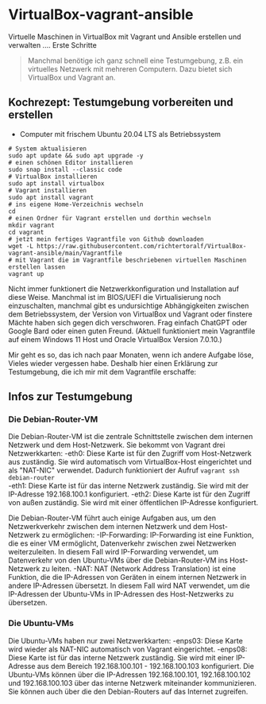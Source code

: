 # VirtualBox-vagrant-ansible
Virtuelle Maschinen in VirtualBox mit Vagrant und Ansible erstellen und verwalten .... Erste Schritte

>Manchmal benötige ich ganz schnell eine Testumgebung, z.B. ein virtuelles Netzwerk mit mehreren Computern. Dazu bietet sich VirtualBox und Vagrant an.

## Kochrezept: Testumgebung vorbereiten und erstellen
- Computer mit frischem Ubuntu 20.04 LTS als Betriebssystem
```
# System aktualisieren
sudo apt update && sudo apt upgrade -y
# einen schönen Editor installieren
sudo snap install --classic code
# VirtualBox installieren
sudo apt install virtualbox
# Vagrant installieren
sudo apt install vagrant
# ins eigene Home-Verzeichnis wechseln
cd
# einen Ordner für Vagrant erstellen und dorthin wechseln
mkdir vagrant
cd vagrant
# jetzt mein fertiges Vagrantfile von Github downloaden
wget -L https://raw.githubusercontent.com/richtertoralf/VirtualBox-vagrant-ansible/main/Vagrantfile
# mit Vagrant die im Vagrantfile beschriebenen virtuellen Maschinen erstellen lassen
vagrant up
```
Nicht immer funktionert die Netzwerkkonfiguration und Installation auf diese Weise. Manchmal ist im BIOS/UEFI die Virtualisierung noch einzuschalten, manchmal gibt es undursichtige Abhängigkeiten zwischen dem Betriebssystem, der Version von VirtualBox und Vagrant oder finstere Mächte haben sich gegen dich verschworen. Frag einfach ChatGPT oder Google Bard oder einen guten Freund. (Aktuell funktioniert mein Vagrantfile auf einem Windows 11 Host und Oracle VirtualBox Version 7.0.10.)

Mir geht es so, das ich nach paar Monaten, wenn ich andere Aufgabe löse, Vieles wieder vergessen habe. Deshalb hier einen Erklärung zur Testumgebung, die ich mir mit dem Vagrantfile erschaffe:
## Infos zur Testumgebung
### Die Debian-Router-VM
Die Debian-Router-VM ist die zentrale Schnittstelle zwischen dem internen Netzwerk und dem Host-Netzwerk. Sie bekommt von Vagrant drei Netzwerkkarten:
-eth0: Diese Karte ist für den Zugriff vom Host-Netzwerk aus zuständig. Sie wird automatisch vom VirtualBox-Host eingerichtet und als "NAT-NIC" verwendet. Dadurch funktioniert der Aufruf `vagrant ssh debian-router`  
-eth1: Diese Karte ist für das interne Netzwerk zuständig. Sie wird mit der IP-Adresse 192.168.100.1 konfiguriert.
-eth2: Diese Karte ist für den Zugriff von außen zuständig. Sie wird mit einer öffentlichen IP-Adresse konfiguriert.

Die Debian-Router-VM führt auch einige Aufgaben aus, um den Netzwerkverkehr zwischen dem internen Netzwerk und dem Host-Netzwerk zu ermöglichen:
-IP-Forwarding: IP-Forwarding ist eine Funktion, die es einer VM ermöglicht, Datenverkehr zwischen zwei Netzwerken weiterzuleiten. In diesem Fall wird IP-Forwarding verwendet, um Datenverkehr von den Ubuntu-VMs über die Debian-Router-VM ins Host-Netzwerk zu leiten.
-NAT: NAT (Network Address Translation) ist eine Funktion, die die IP-Adressen von Geräten in einem internen Netzwerk in andere IP-Adressen übersetzt. In diesem Fall wird NAT verwendet, um die IP-Adressen der Ubuntu-VMs in IP-Adressen des Host-Netzwerks zu übersetzen.

### Die Ubuntu-VMs
Die Ubuntu-VMs haben nur zwei Netzwerkkarten:
-enps03: Diese Karte wird wieder als NAT-NIC automatisch von Vagrant eingerichtet.
-enps08: Diese Karte ist für das interne Netzwerk zuständig. Sie wird mit einer IP-Adresse aus dem Bereich 192.168.100.101 - 192.168.100.103 konfiguriert.
Die Ubuntu-VMs können über die IP-Adressen 192.168.100.101, 192.168.100.102 und 192.168.100.103 über das interne Netzwerk miteinander kommunizieren. Sie können auch über die den Debian-Routers auf das Internet zugreifen.
